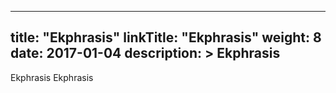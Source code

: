
---
title: "Ekphrasis"
linkTitle: "Ekphrasis"
weight: 8
date: 2017-01-04
description: >
Ekphrasis
---

Ekphrasis Ekphrasis

